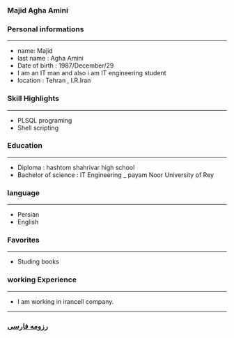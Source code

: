 
### Majid Agha Amini


### Personal informations

---
+ name: Majid
+ last name : Agha Amini
+ Date of birth : 1987/December/29
+ I am an IT man and also i am IT engineering student
+ location : Tehran , I.R.Iran


### Skill Highlights

---
+ PLSQL programing
+ Shell scripting


### Education

---
+ Diploma : hashtom shahrivar  high school
+ Bachelor of science : IT Engineering
_ payam Noor University of Rey 

### language

---
+ Persian
+ English

### Favorites

---
+ Studing books


### working Experience

---
+ I am working in irancell company.




--- 
### [رزومه فارسی](resume-fa.md)
